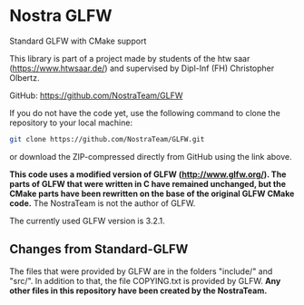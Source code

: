 # Nostra GLFW

Standard GLFW with CMake support

This library is part of a project made by students of the htw saar (https://www.htwsaar.de/) and supervised 
by Dipl-Inf (FH) Christopher Olbertz.

GitHub: https://github.com/NostraTeam/GLFW

If you do not have the code yet, use the following command to clone the repository to your local
machine:  
```bash
git clone https://github.com/NostraTeam/GLFW.git
```` 
or download the ZIP-compressed directly from GitHub using the link above.

**This code uses a modified version of GLFW (http://www.glfw.org/). The parts of GLFW that were written in C 
have remained unchanged, but the CMake parts have been rewritten on the base of the original GLFW CMake 
code.** The NostraTeam is not the author of GLFW.

The currently used GLFW version is 3.2.1.

## Changes from Standard-GLFW

The files that were provided by GLFW are in the folders "include/" and "src/". In addition to that, the file 
COPYING.txt is provided by GLFW. **Any other files in this repository have been created by the NostraTeam.**